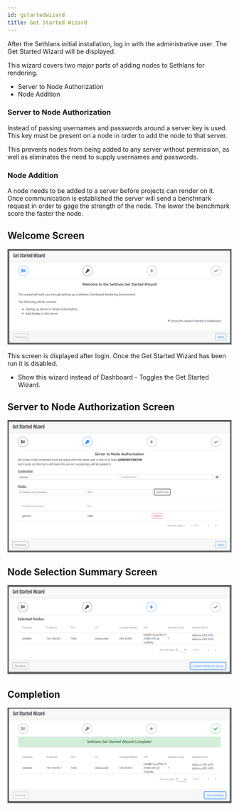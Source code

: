 ```yaml
---
id: gstartedwizard
title: Get Started Wizard
---
```

After the Sethlans initial installation, log in with the administrative user.  The Get Started Wizard will be displayed.

This wizard covers two major parts of adding nodes to Sethlans for rendering.
* Server to Node Authorization
* Node Addition

### Server to Node Authorization
Instead of passing usernames and passwords around a server key is used.  This key must be present on a node in order to add the node to that server.

This prevents nodes from being added to any server without permission, as well as eliminates the need to supply usernames and passwords.

### Node Addition
A node needs to be added to a server before projects can render on it.  Once communication is established the server will send a benchmark request in order to gage the strength of the node.  The lower the benchmark score the faster the node.

## Welcome Screen
![welcome](assets/gswizard/initial.PNG)

This screen is displayed after login.  Once the Get Started Wizard has been run it is disabled.  
* Show this wizard instead of Dashboard - Toggles the Get Started Wizard.

## Server to Node Authorization Screen
![nodeadd](assets/gswizard/nodeadd.PNG)

## Node Selection Summary Screen
![node_summary](assets/gswizard/node_selection.PNG)

## Completion
![complete](assets/gswizard/complete.PNG)
